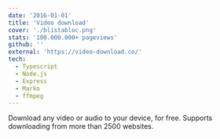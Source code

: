 ```yaml
---
date: '2016-01-01'
title: 'Video download'
cover: './blistabloc.png'
stats: '100.000.000+ pageviews'
github: ''
external: 'https://video-download.co/'
tech:
  - Typescript
  - Node.js
  - Express
  - Marko
  - ffmpeg
---
```


Download any video or audio to your device, for free. Supports downloading from more than 2500 websites.
